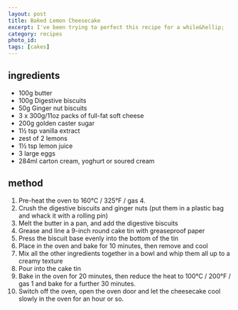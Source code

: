 ```yaml
---
layout: post
title: Baked Lemon Cheesecake
excerpt: I've been trying to perfect this recipe for a while&hellip;
category: recipes
photo_id: 
tags: [cakes]
---
```


ingredients
-----------

* 100g butter
* 100g Digestive biscuits
* 50g Ginger nut biscuits
* 3 x 300g/11oz packs of full-fat soft cheese
* 200g golden caster sugar
* 1&frac12; tsp vanilla extract
* zest of 2 lemons
* 1&frac12; tsp lemon juice
* 3 large eggs
* 284ml carton cream, yoghurt or soured cream

method
------

1. Pre-heat the oven to 160&deg;C / 325&deg;F / gas 4.
2. Crush the digestive biscuits and ginger nuts (put them in a plastic bag and whack it with a rolling pin)
3. Melt the butter in a pan, and add the digestive biscuits
4. Grease and line a 9-inch round cake tin with greaseproof paper
5. Press the biscuit base evenly into the bottom of the tin
6. Place in the oven and bake for 10 minutes, then remove and cool
7. Mix all the other ingredients together in a bowl and whip them all up to a creamy texture
8. Pour into the cake tin
9. Bake in the oven for 20 minutes, then reduce the heat to 100&deg;C / 200&deg;F / gas 1 and bake for a further 30 minutes.
10. Switch off the oven, open the oven door and let the cheesecake cool slowly in the oven for an hour or so.

